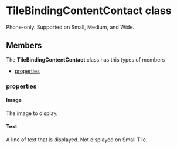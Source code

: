 
# TileBindingContentContact class

Phone-only. Supported on Small, Medium, and Wide.

## Members

The **TileBindingContentContact** class has this types of members

* [properties](#properties)

### properties

#### Image

The image to display.

#### Text

A line of text that is displayed. Not displayed on Small Tile.
